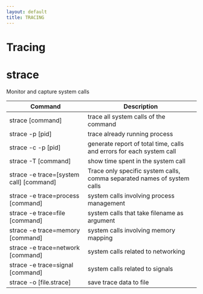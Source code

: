 ```yaml
---
layout: default
title: TRACING
---
```

# Tracing

# strace

Monitor and capture system calls

| Command                                 | Description                                                             |
| --------------------------------------- | ----------------------------------------------------------------------- |
| strace [command]                        | trace all system calls of the command                                   |
| strace -p [pid]                         | trace already running process                                           |
| strace -c -p [pid]                      | generate report of total time, calls and errors for each system call    |
| strace -T [command]                     | show time spent in the system call                                      |
| strace -e trace=[system call] [command] | Trace only specific system calls, comma separated names of system calls |
| strace -e trace=process [command]       | system calls involving process management                               |
| strace -e trace=file [command]          | system calls that take filename as argument                             |
| strace -e trace=memory [command]        | system calls involving memory mapping                                   |
| strace -e trace=network [command]       | system calls related to networking                                      |
| strace -e trace=signal [command]        | system calls related to signals                                         |
| strace -o [file.strace]                 | save trace data to file                                                 |